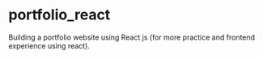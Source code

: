 # portfolio_react
Building a portfolio website using React js (for more practice and frontend experience using react).
